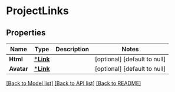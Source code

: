 # ProjectLinks

## Properties
Name | Type | Description | Notes
------------ | ------------- | ------------- | -------------
**Html** | [***Link**](Link.md) |  | [optional] [default to null]
**Avatar** | [***Link**](Link.md) |  | [optional] [default to null]

[[Back to Model list]](../README.md#documentation-for-models) [[Back to API list]](../README.md#documentation-for-api-endpoints) [[Back to README]](../README.md)

